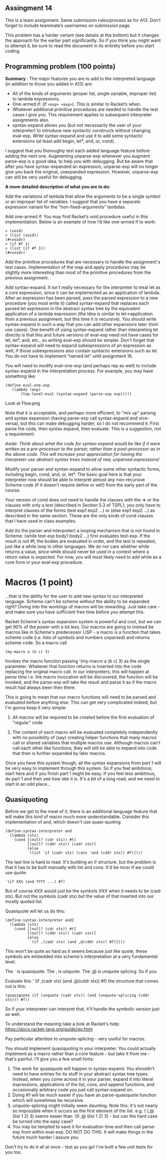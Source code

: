 ## Assingment 14

This is a team assignment. Same submission rules/process as for A13.
Don’t forget to include teammate’s usernames on submission page.

This problem has a harder variant (see details at the bottom) but it
changes the approach for the earlier part significantly.  So if you
think you might want to attempt it, be sure to read the document in
its entirety before you start coding.

## Programming problem (100 points)

**Summary** : The major features you are to add to the interpreted language (in addition to those you added in A13) are:
- All of the kinds of arguments (proper list, single variable, improper list) to lambda expressions.
- One-armed if:  (if `<exp> <exp>`). This is similar to Racket’s when.
- Whatever additional primitive procedures are needed to handle the test cases I give you.  This requirement applies to subsequent interpreter assignments also.
- syntax-expand allows you (but not necessarily the user of your interpreter) to introduce new syntactic constructs without changing eval-exp. Write syntax-expand and use it to add some syntactic extensions (at least add begin, let*, and, or, cond). 

I suggest that you thoroughly test each added language feature before adding the next one.  Augmenting unparse-exp whenever you augment parse-exp is a good idea, to help you with debugging.  But be aware that after you have syntax-expanded an expression, unparse-exp will no longer give you back the original, unexpanded expression.  However, unparse-exp  can still be very useful for debugging.

**A more detailed description of what you are to do:**

Add the variations of lambda that allow the arguments to be a single symbol or an improper list of variables.  I suggest that you have a separate expression variant for the “non-fixed-arguments” lambdas.

Add one-armed if.  You may find Racket’s void procedure useful in this implementation. Below is an example of how I’d like one-armed if to work:

    > (void)
	> (list (void))
	(#<void>)
    > (if #f 1)
	> (list (if #f 1))
	(#<void>)

Add the primitive procedures that are necessary to handle the assignment's test cases. Implementation of the  map and apply procedures may be slightly more interesting than most of the primitive procedures from the previous assignment. 

Add syntax-expand.  It isn't really necessary for the interpreter to treat let as a core expression, since it can be implemented as an application of lambda. After an expression has been parsed, pass the parsed expression to a new procedure (you must write it) called syntax-expand that replaces each parsed let expression in the abstract syntax tree by the equivalent application of a lambda expression (the idea is similar to let->application from a previous assignment, but this time it is recursive).  You should write syntax-expand in such a way that you can add other expansions later (hint: use cases). One benefit of using syntax-expand rather than interpreting let directly is that this and future versions of eval-exp need not have cases for let, let*, and, etc., so writing eval-exp should be simpler.  Don't forget that syntax-expand will need to expand subexpressions of an expression as well, if those subexpressions also contain syntactic extensions such as let.  You do not have to implement “named let” until assignment 16.

You will need to modify eval-one-exp (and perhaps rep as well) to include syntax-expand in the interpretation process. For example, you may have something like:

    (define eval-one-exp
 	   (lambda (exp) 
           (top-level-eval (syntax-expand (parse-exp exp)))))


Look at Flow.png

Note that it is acceptable, and perhaps more efficient, to "mix up" parsing and syntax expansion (having parse-exp call syntax-expand and vice-versa), but this can make debugging harder, so I do not recommend it.  First parse the code, then syntax expand, then evaluate.  This is a suggestion, not a requirement.

*Aside: Think about what the code for syntax-expand would be like if it were written as a pre-processor to the parser, rather than a post-processor as in the above code.  This will increase your appreciation for having the interpreter use abstract syntax trees instead of raw, unparsed expressions!*

Modify your parser and syntax-expand to allow some other syntactic forms, including begin, cond, and, or, let*.  The basic goal here is that your interpreter now should be able to interpret almost any non-recursive Scheme code (if it doesn't require define or set!) from the early part of the course.  

Your version of cond does not need to handle the clauses with the =>  or the clauses with only a test (described in Section 5.3 of TSPL); you only have to interpret clauses of the forms 
(test exp1 exp2 …) or (else exp1 exp2 …) as described in the same section.  These are the only kinds of cond clauses that I have used in class examples.

Add (to the parser and interpreter) a looping mechanism that is not found in Scheme: 
       (while test-exp body1 body2 ...)
first evaluates test-exp.  If the result is not #f, the bodies are evaluated in order, and the test is repeated, just like a while loop in other languages.  We do not care whether while returns a value, since while should never be used in a context where a return value is expected.   For now, you will most likely need to add while as a core form in your eval-exp procedure.

# Macros (1 point)

...that is the ability for the user to add new syntax to our
interpreted language.  Scheme can't be scheme without the ability to
be expanded right?  Diving into the workings of macros will be
rewarding.  Just take care - and make sure you have sufficient free
time before you attempt this.

Racket Scheme's syntax expansion system is powerful and cool, but we
can get 90% of the power with a lot less.  Our macros are going to
instead be macros like in Scheme's predecessor LISP - a macro is a
function that takes scheme code (i.e. lists of symbols and numbers
unparsed) and returns scheme code.  So a macro call

    (my-macro a (b c) 3)
    
Invokes the macro function passing '(my-macro a (b c) 3) as the single
parameter.  Whatever that function returns is inserted into the code
replacing the original macro call.  In our interpreters, this will
happen at *parse time* i.e. the macro invocation will be discovered,
the function will be invoked, and the parse-exp will take the result
and parse it as if the macro result had always been then there.

This is going to mean that our macro functions will need to be parsed
and evaluated before anything else.  This can get very complicated
indeed, but I'm gonna keep it very simple:

1.  All macros will be required to be created before the first
    evaluation of "regular" code

2.  The content of each macro will be evaluated completely
    independently with no possibility of (say) creating helper
    functions that many macros call or shared variables that multiple
    macros use.  Although macros can't call each other like functions,
    they will still be able to expand into code that then is further
    expanded by later macros.
    
Once you have this system though, all the syntax expansions from part
1 will be very easy to implement through this system.  So if you feel
ambitious, start here and if you finish part 1 might be easy.  If you
feel less ambitious, do part 1 and then see how late it is.  It's a
bit of a long road, and we need to start in an odd place...

## Quasiquoting

Before we get to the meat of it, there is an additional language
feature that will make this kind of macro much more understandable.
Consider this implementation of and, which doesn't use quasi-quoting

    (define-syntax-interpreter and
      (lambda (stx)
        (cond [(null? (cdr stx)) #t]
              [(null? (cddr stx)) (cadr stx)]
              [else
               (list 'if (cadr stx) (cons 'and (cddr stx)) #f)])))

The last line is hard to read.  It's building an if structure, but the
problem is that it has to be built manually with list and cons.  It'd
be nicer if we could use quote:

    '(if XXX (and YYYY ...) #f)
    
But of course XXX would just be the symbols XXX when it needs to be
(cadr stx).  But not the symbols (cadr stx) but the value of that
inserted into our mostly quoted list.

Quasiquote will let us do this:

    (define-syntax-interpreter and2
      (lambda (stx)
        (cond [(null? (cdr stx)) #t]
              [(null? (cddr stx)) (cadr stx)]
              [else
               `(if ,(cadr stx) (and ,@(cddr stx)) #f)])))

This won't be quite as hard as it seems because just like quote, these
symbols are embedded into scheme's interpretation at a very
fundamental level.

The ` is quasiquote.  The , is unquote.  The ,@ is unquote splicing.  So if you

Evaluate this '`(if ,(cadr stx) (and ,@(cddr stx)) #f) the structure
that comes out is this:

    (quasiquote (if (unquote (cadr stx)) (and (unquote-splicing (cddr stx))) #f))
    
So if your interpreter can interpret that, it'll handle the symbolic
version just as well.

To understand the meaning take a look at Racket's help: https://docs.racket-lang.org/guide/qq.html

Pay particular attention to unquote-splicing - very useful for macros.

You should implement quasiquoting in your interpreter.  You could
actually implement as a macro rather than a core feature - but take it
from me - that's painful.  I'll give you a few small hints:

1.  The work for quasiquote will happen in syntax-expand.  You
    shouldn't need to have entries for its stuff in your abstract
    syntax tree types.  Instead, when you come across it in your
    parser, expand it into literal expressions, applications of the
    list, cons, and append functions, and occasionally arbitrary code
    you just call syntax-expand on.
2.  Doing #1 will be much easier if you have an parse-quasiquote
    function which will sometimes be recursive.
3.  unquote-splicing might initially seem daunting.  Note this: it's
    not nearly so impossible when it occurs as the first element of
    the list. e.g. (\`(,@ (list 1 2) 3) seems easier than \`(0 ,@
    (list 1 2) 3) - but can the hard case be turned into the easy
    case?
4.  You may be tempted to save it for evaluation time and then call
    parse-exp from within eval-exp.  DO NOT DO THIS.  It will make
    things in the future much harder I assure you.
    
Don't try to do it all at once - test as you go!  I've built a few
unit tests for you too.

